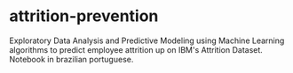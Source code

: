# attrition-prevention
Exploratory Data Analysis and Predictive Modeling using Machine Learning algorithms to predict employee attrition up on IBM's Attrition Dataset. Notebook in brazilian portuguese.
